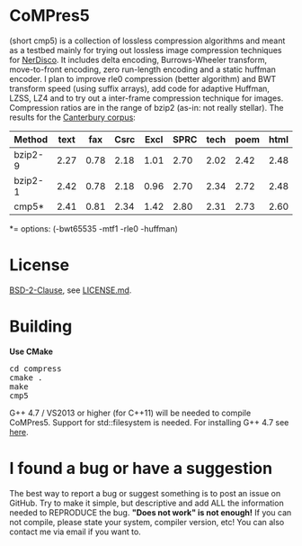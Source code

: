 CoMPres5
========
(short cmp5) is a collection of lossless compression algorithms and meant as a testbed mainly for trying out lossless image compression techniques for [NerDisco](https://github.com/HorstBaerbel/NerDisco). It includes delta encoding, Burrows-Wheeler transform, move-to-front encoding, zero run-length encoding and a static huffman encoder. I plan to improve rle0 compression (better algorithm) and BWT transform speed (using suffix arrays), add code for adaptive Huffman, LZSS, LZ4 and to try out a inter-frame compression technique for images.  
Compression ratios are in the range of bzip2 (as-in: not really stellar). The results for the [Canterbury corpus](http://corpus.canterbury.ac.nz/descriptions/#cantrbry):  

Method  | text | fax  | Csrc | Excl | SPRC | tech | poem | html | list | man  | play
--------|------|------|------|------|------|------|------|------|------|------|------
bzip2-9 | 2.27 | 0.78 | 2.18 | 1.01 | 2.70 | 2.02 | 2.42 | 2.48 | 2.79 | 3.33 | 2.53
bzip2-1 | 2.42 | 0.78 | 2.18 | 0.96 | 2.70 | 2.34 | 2.72 | 2.48 | 2.79 | 3.33 | 2.65
cmp5*    | 2.41 | 0.81 | 2.34 | 1.42 | 2.80 | 2.31 | 2.73 | 2.60 | 2.96 | 3.50 | 2.71
*= options: (-bwt65535 -mtf1 -rle0 -huffman)

License
========
[BSD-2-Clause](http://opensource.org/licenses/BSD-2-Clause), see [LICENSE.md](LICENSE.md).  

Building
========
**Use CMake**

<pre>
cd compress
cmake .
make
cmp5
</pre>

G++ 4.7 / VS2013 or higher (for C++11) will be needed to compile CoMPres5. Support for std::filesystem is needed. For installing G++ 4.7 see [here](http://lektiondestages.blogspot.de/2013/05/installing-and-switching-gccg-versions.html).

I found a bug or have a suggestion
========

The best way to report a bug or suggest something is to post an issue on GitHub. Try to make it simple, but descriptive and add ALL the information needed to REPRODUCE the bug. **"Does not work" is not enough!** If you can not compile, please state your system, compiler version, etc! You can also contact me via email if you want to.
